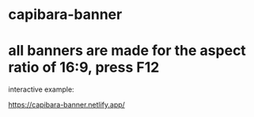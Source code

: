 # capibara-banner

# all banners are made for the aspect ratio of 16:9, press F12

interactive example:

https://capibara-banner.netlify.app/
